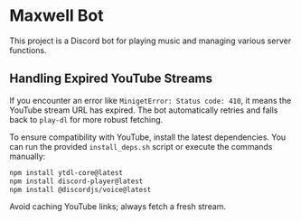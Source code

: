 # Maxwell Bot

This project is a Discord bot for playing music and managing various server functions.

## Handling Expired YouTube Streams

If you encounter an error like `MinigetError: Status code: 410`, it means the YouTube stream URL has expired. The bot automatically retries and falls back to `play-dl` for more robust fetching.

To ensure compatibility with YouTube, install the latest dependencies. You can run the
provided `install_deps.sh` script or execute the commands manually:

```bash
npm install ytdl-core@latest
npm install discord-player@latest
npm install @discordjs/voice@latest
```

Avoid caching YouTube links; always fetch a fresh stream.
